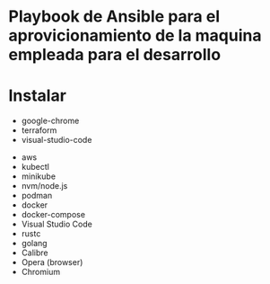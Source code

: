 # Playbook de Ansible para el aprovicionamiento de la maquina empleada para el desarrollo



# Instalar

- google-chrome
- terraform
- visual-studio-code
* aws
* kubectl
* minikube
* nvm/node.js
* podman
* docker
* docker-compose
* Visual Studio Code
* rustc
* golang
* Calibre
* Opera (browser)
* Chromium
